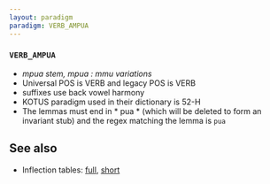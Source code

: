 ```yaml
---
layout: paradigm
paradigm: VERB_AMPUA
---
```

### ` VERB_AMPUA `

* _mpua stem, mpua : mmu variations_
* Universal POS is VERB and legacy POS is VERB
* suffixes use back vowel harmony
* KOTUS paradigm used in their dictionary is 52-H
* The lemmas must end in * pua * (which will be deleted to form an invariant stub) and the regex matching the lemma is ` pua `

## See also

* Inflection tables: [full](gen/A/ampua.html), [short](gen/A/ampua_wikt.html)

